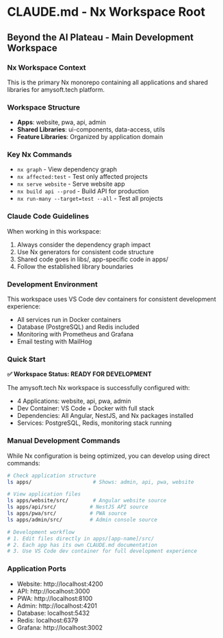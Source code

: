 # CLAUDE.md - Nx Workspace Root
## Beyond the AI Plateau - Main Development Workspace

### Nx Workspace Context
This is the primary Nx monorepo containing all applications and shared libraries for amysoft.tech platform.

### Workspace Structure
- **Apps**: website, pwa, api, admin
- **Shared Libraries**: ui-components, data-access, utils
- **Feature Libraries**: Organized by application domain

### Key Nx Commands
- `nx graph` - View dependency graph
- `nx affected:test` - Test only affected projects
- `nx serve website` - Serve website app
- `nx build api --prod` - Build API for production
- `nx run-many --target=test --all` - Test all projects

### Claude Code Guidelines
When working in this workspace:
1. Always consider the dependency graph impact
2. Use Nx generators for consistent code structure
3. Shared code goes in libs/, app-specific code in apps/
4. Follow the established library boundaries

### Development Environment
This workspace uses VS Code dev containers for consistent development experience:
- All services run in Docker containers
- Database (PostgreSQL) and Redis included
- Monitoring with Prometheus and Grafana
- Email testing with MailHog

### Quick Start

**✅ Workspace Status: READY FOR DEVELOPMENT**

The amysoft.tech Nx workspace is successfully configured with:
- 4 Applications: website, api, pwa, admin  
- Dev Container: VS Code + Docker with full stack
- Dependencies: All Angular, NestJS, and Nx packages installed
- Services: PostgreSQL, Redis, monitoring stack running

### Manual Development Commands

While Nx configuration is being optimized, you can develop using direct commands:

```bash
# Check application structure
ls apps/                    # Shows: admin, api, pwa, website

# View application files
ls apps/website/src/        # Angular website source
ls apps/api/src/           # NestJS API source  
ls apps/pwa/src/           # PWA source
ls apps/admin/src/         # Admin console source

# Development workflow
# 1. Edit files directly in apps/[app-name]/src/
# 2. Each app has its own CLAUDE.md documentation
# 3. Use VS Code dev container for full development experience
```

### Application Ports
- Website: http://localhost:4200
- API: http://localhost:3000
- PWA: http://localhost:8100  
- Admin: http://localhost:4201
- Database: localhost:5432
- Redis: localhost:6379
- Grafana: http://localhost:3002